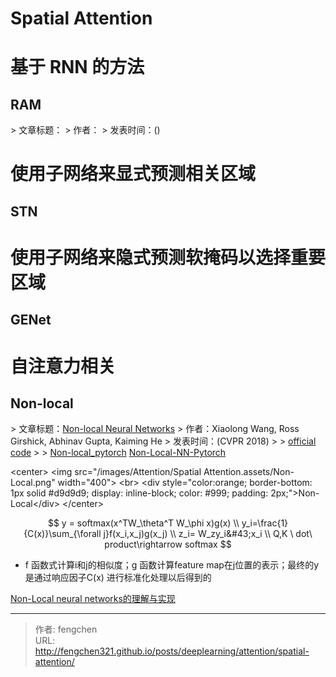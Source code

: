 # Spatial Attention

# 基于 RNN 的方法

## RAM

&gt; 文章标题：
&gt; 作者：
&gt; 发表时间：()

# 使用子网络来显式预测相关区域

## STN

# 使用子网络来隐式预测软掩码以选择重要区域

## GENet

# 自注意力相关

## Non-local

&gt; 文章标题：[Non-local Neural Networks](https://arxiv.org/abs/1711.07971v3)
&gt; 作者：Xiaolong Wang,  Ross Girshick,  Abhinav Gupta,  Kaiming He
&gt; 发表时间：(CVPR 2018)
&gt;
&gt; [official code](https://github.com/facebookresearch/video-nonlocal-net)
&gt;
&gt; [Non-local_pytorch](https://github.com/AlexHex7/Non-local_pytorch)   [Non-Local-NN-Pytorch](https://github.com/tea1528/Non-Local-NN-Pytorch)

&lt;center&gt;
&lt;img 
src=&#34;/images/Attention/Spatial Attention.assets/Non-Local.png&#34; width=&#34;400&#34;&gt;
&lt;br&gt;
&lt;div style=&#34;color:orange; border-bottom: 1px solid #d9d9d9;
display: inline-block;
color: #999;
padding: 2px;&#34;&gt;Non-Local&lt;/div&gt;
&lt;/center&gt;


$$
y = softmax(x^TW_\theta^T W_\phi x)g(x)
\\ y_i=\frac{1}{C(x)}\sum_{\forall j}f(x_i,x_j)g(x_j)
\\ z_i= W_zy_i&#43;x_i
\\ Q,K \ dot\ product\rightarrow softmax
$$

- f 函数式计算i和j的相似度；g 函数计算feature map在j位置的表示；最终的y是通过响应因子C(x) 进行标准化处理以后得到的

[Non-Local neural networks的理解与实现](https://www.cnblogs.com/pprp/p/12153255.html)


---

> 作者: fengchen  
> URL: http://fengchen321.github.io/posts/deeplearning/attention/spatial-attention/  

